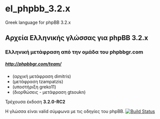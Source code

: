 # el_phpbb_3.2.x

Greek language for phpBB 3.2.x

Αρχεία Ελληνικής γλώσσας για phpBB 3.2.x
--------------------------------------

### Ελληνική μετάφραση από την ομάδα του phpbbgr.com
##### http://phpbbgr.com/team/

 * (αρχική μετάφραση dimitris)
 * (μετάφραση tzampatzis)
 * (υποστήριξη greko11)
 * (διορθώσεις - μετάφραση gtsoukn)

Τρέχουσα έκδοση **3.2.0-RC2**

Η γλώσσα είναι valid σύμφωνα με τις οδηγίες του phpBB. [![Build Status](https://travis-ci.org/tzampatzis/el_phpbb_3.2.x.svg?branch=master)](https://travis-ci.org/tzampatzis/el_phpbb_3.2.x)
